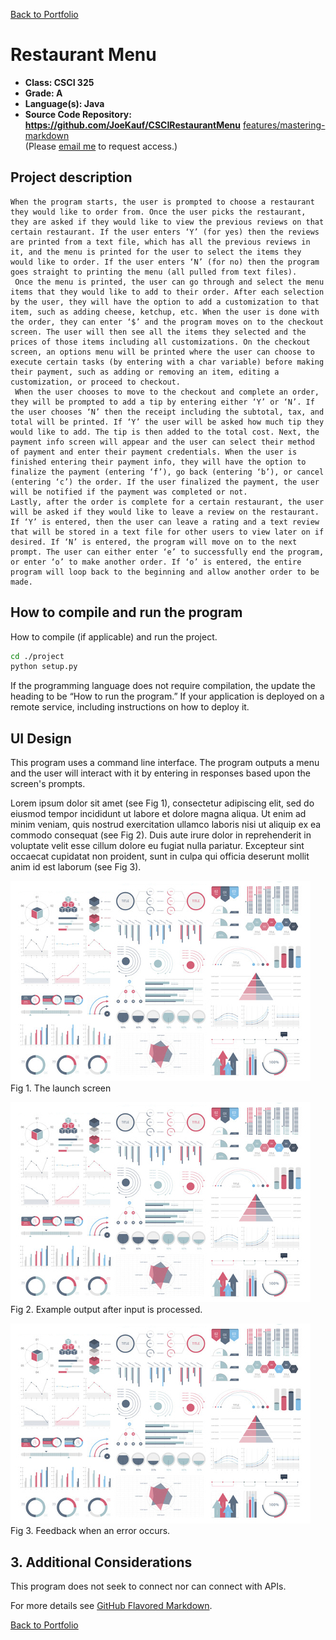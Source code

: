 [Back to Portfolio](./)

Restaurant Menu
===============

-   **Class: CSCI 325** 
-   **Grade: A** 
-   **Language(s): Java** 
-   **Source Code Repository: https://github.com/JoeKauf/CSCIRestaurantMenu** [features/mastering-markdown](https://guides.github.com/features/mastering-markdown/)  
    (Please [email me](mailto:example@csustudent.net?subject=GitHub%20Access) to request access.)

## Project description

    When the program starts, the user is prompted to choose a restaurant they would like to order from. Once the user picks the restaurant, they are asked if they would like to view the previous reviews on that certain restaurant. If the user enters ‘Y’ (for yes) then the reviews are printed from a text file, which has all the previous reviews in it, and the menu is printed for the user to select the items they would like to order. If the user enters ‘N’ (for no) then the program goes straight to printing the menu (all pulled from text files). 
     Once the menu is printed, the user can go through and select the menu items that they would like to add to their order. After each selection by the user, they will have the option to add a customization to that item, such as adding cheese, ketchup, etc. When the user is done with the order, they can enter ‘$’ and the program moves on to the checkout screen. The user will then see all the items they selected and the prices of those items including all customizations. On the checkout screen, an options menu will be printed where the user can choose to execute certain tasks (by entering with a char variable) before making their payment, such as adding or removing an item, editing a customization, or proceed to checkout.
     When the user chooses to move to the checkout and complete an order, they will be prompted to add a tip by entering either ‘Y’ or ‘N’. If the user chooses ‘N’ then the receipt including the subtotal, tax, and total will be printed. If ‘Y’ the user will be asked how much tip they would like to add. The tip is then added to the total cost. Next, the payment info screen will appear and the user can select their method of payment and enter their payment credentials. When the user is finished entering their payment info, they will have the option to finalize the payment (entering ‘f’), go back (entering ‘b’), or cancel (entering ‘c’) the order. If the user finalized the payment, the user will be notified if the payment was completed or not.
    Lastly, after the order is complete for a certain restaurant, the user will be asked if they would like to leave a review on the restaurant. If ‘Y’ is entered, then the user can leave a rating and a text review that will be stored in a text file for other users to view later on if desired. If ‘N’ is entered, the program will move on to the next prompt. The user can either enter ‘e’ to successfully end the program, or enter ‘o’ to make another order. If ‘o’ is entered, the entire program will loop back to the beginning and allow another order to be made.


## How to compile and run the program

How to compile (if applicable) and run the project.

```bash
cd ./project
python setup.py
```

If the programming language does not require compilation, the update the heading to be “How to run the program.” If your application is deployed on a remote service, including instructions on how to deploy it.

## UI Design

This program uses a command line interface. The program outputs a menu and the user will interact with it by entering in responses based upon the screen's prompts.

Lorem ipsum dolor sit amet (see Fig 1), consectetur adipiscing elit, sed do eiusmod tempor incididunt ut labore et dolore magna aliqua. Ut enim ad minim veniam, quis nostrud exercitation ullamco laboris nisi ut aliquip ex ea commodo consequat (see Fig 2). Duis aute irure dolor in reprehenderit in voluptate velit esse cillum dolore eu fugiat nulla pariatur. Excepteur sint occaecat cupidatat non proident, sunt in culpa qui officia deserunt mollit anim id est laborum (see Fig 3).

![screenshot](images/dummy_thumbnail.jpg)  
Fig 1. The launch screen

![screenshot](images/dummy_thumbnail.jpg)  
Fig 2. Example output after input is processed.

![screenshot](images/dummy_thumbnail.jpg)  
Fig 3. Feedback when an error occurs.

## 3. Additional Considerations

This program does not seek to connect nor can connect with APIs. 

For more details see [GitHub Flavored Markdown](https://guides.github.com/features/mastering-markdown/).

[Back to Portfolio](./)
